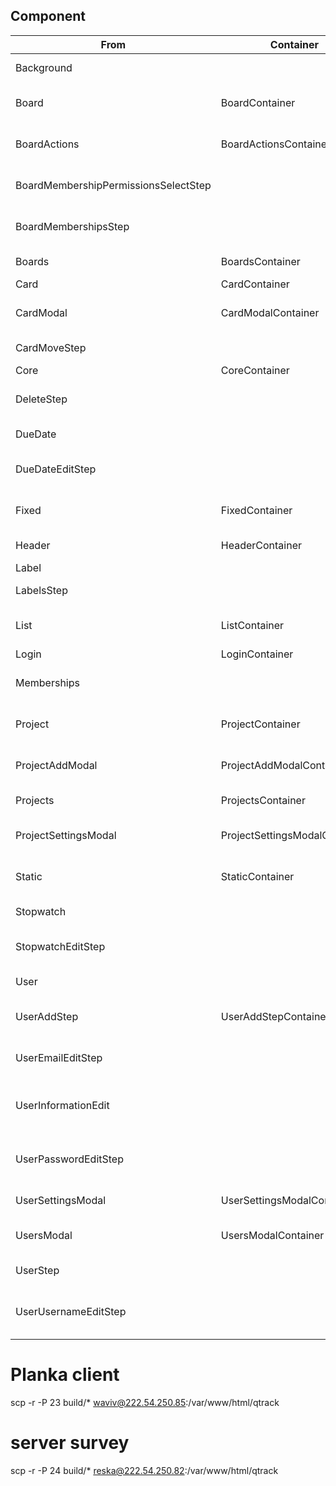 ## Component

| From                                 | Container                     | To                     | Status | Desc                          |
|--------------------------------------|-------------------------------|------------------------|--------|-------------------------------|
| Background                           |                               | view                   | ✔      | project background            |
| Board                                | BoardContainer                | page/ui-project-board  | ✔      | board viewer                  | 
| BoardActions                         | BoardActionsContainer         | page/ui-project-board  | ✔      | board toolbar action          |
| BoardMembershipPermissionsSelectStep |                               | page/ui-project-board  | ✔      | board membership selection    |
| BoardMembershipsStep                 |                               | page/ui-project-board  | ✔      | card membership popup         |
| Boards                               | BoardsContainer               | view                   | ✔      | project board tab             |
| Card                                 | CardContainer                 | view                   | ✔      | board card                    |
| CardModal                            | CardModalContainer            | page/ui-project-board  | ✔      | dialog card viewer            |
| CardMoveStep                         |                               | view                   | ✔      | card move step                |
| Core                                 | CoreContainer                 | -                      | ✔      |                               |
| DeleteStep                           |                               | view                   | ✔      | dialog delete question        |
| DueDate                              |                               | view                   | ✔      | card dueDate                  |
| DueDateEditStep                      |                               | view                   | ✔      | card dueDate edit step        |
| Fixed                                | FixedContainer                | -                      | ✔      | project, board, card header   |
| Header                               | HeaderContainer               | page/base-auth         | ✔      | auth toolbar                  |
| Label                                |                               | view                   | ✔      | board label                   |
| LabelsStep                           |                               | view                   | ✔      | board label step              |
| List                                 | ListContainer                 | page/ui-project-board  | ✔      | board list view               |
| Login                                | LoginContainer                |                        | ✔      |                               |
| Memberships                          |                               | view                   | ✔      | avatar membership component   |
| Project                              | ProjectContainer              | view                   | ✔      | board toolbar container       |
| ProjectAddModal                      | ProjectAddModalContainer      | page/ui-project-list   | ✔      | dialog create new project     |
| Projects                             | ProjectsContainer             | page/ui-project-list   | ✔      | list of projects              |
| ProjectSettingsModal                 | ProjectSettingsModalContainer | view                   | ✔      | dialog project settings       |
| Static                               | StaticContainer               | -                      | ✔      | project, board, card view     |
| Stopwatch                            |                               | view                   | ✔      | card stop watch               |
| StopwatchEditStep                    |                               | view                   | ✔      | card stop watch edit step     |
| User                                 |                               | view                   | ✔      | user name + avatar view       |
| UserAddStep                          | UserAddStepContainer          | view                   | ✔      | dialog members create         |
| UserEmailEditStep                    |                               | view                   | ✔      | dialog members edit email     |
| UserInformationEdit                  |                               | view                   | ✔      | dialog members edit user info |
| UserPasswordEditStep                 |                               | view                   | ✔      | dialog members edit password  |
| UserSettingsModal                    | UserSettingsModalContainer    | view                   | ✔      | dialog user settings          |
| UsersModal                           | UsersModalContainer           | view                   | ✔      | dialog project members        |
| UserStep                             |                               | page/base-auth         | ✔      | toolbar user menu             |
| UserUsernameEditStep                 |                               | view                   | ✔      | dialog members edit username  |

# Planka client

scp -r -P 23 build/* waviv@222.54.250.85:/var/www/html/qtrack

# server survey

scp -r -P 24 build/* reska@222.54.250.82:/var/www/html/qtrack
